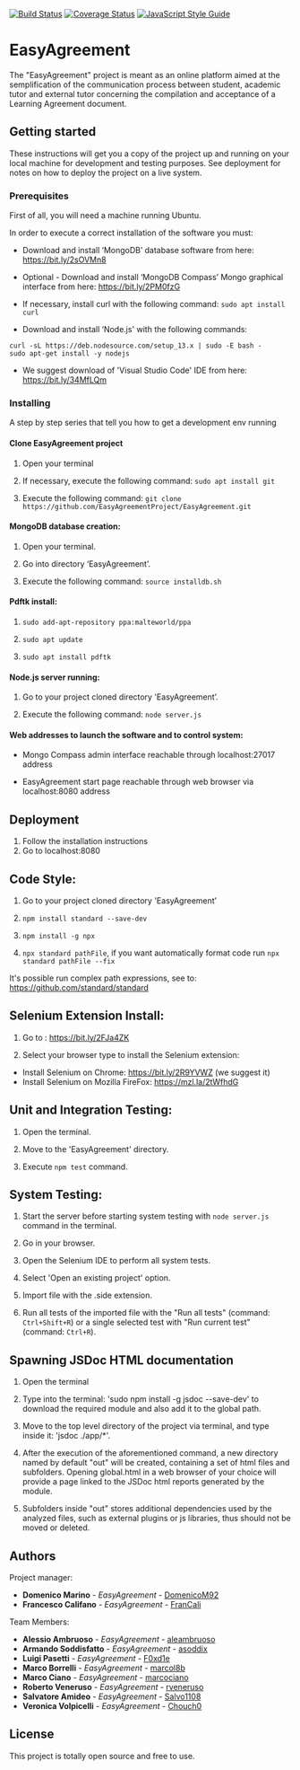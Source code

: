 [![Build Status](https://travis-ci.org/EasyAgreementProject/EasyAgreement.svg?branch=master)](https://travis-ci.org/EasyAgreementProject/EasyAgreement)
[![Coverage Status](https://coveralls.io/repos/github/EasyAgreementProject/EasyAgreement/badge.svg?branch=master)](https://coveralls.io/github/EasyAgreementProject/EasyAgreement?branch=master)
[![JavaScript Style Guide](https://img.shields.io/badge/code_style-standard-brightgreen.svg)](https://standardjs.com)


# EasyAgreement
The "EasyAgreement" project is meant as an online platform aimed at the semplification of the communication process between student, academic tutor and external tutor concerning the compilation and acceptance of a Learning Agreement document.

## Getting started

These instructions will get you a copy of the project up and running on your local machine for development and testing purposes. See 
deployment for notes on how to deploy the project on a live system.


### Prerequisites
First of all, you will need a machine running Ubuntu.

In order to execute a correct installation of the software you must:

*	Download and install ‘MongoDB’ database software from here: https://bit.ly/2sOVMn8

*	Optional - Download and install ‘MongoDB Compass’ Mongo graphical interface from here: https://bit.ly/2PM0fzG

* If necessary, install curl with the following command: `sudo apt install curl`

*	Download and install ‘Node.js' with the following commands:
```
curl -sL https://deb.nodesource.com/setup_13.x | sudo -E bash -
sudo apt-get install -y nodejs
```

*	We suggest download of 'Visual Studio Code' IDE from here: https://bit.ly/34MfLQm


### Installing

A step by step series that tell you how to get a development env running

#### Clone EasyAgreement project ####

1. Open your terminal

2. If necessary, execute the following command: `sudo apt install git`

3. Execute the following command: `git clone https://github.com/EasyAgreementProject/EasyAgreement.git`


#### MongoDB database creation: ####

1.	Open your terminal.

2.	Go into directory ‘EasyAgreement’.

3.	Execute the following command: `source installdb.sh`


#### Pdftk install: ####
1.	`sudo add-apt-repository ppa:malteworld/ppa`

2.	`sudo apt update`

3.	`sudo apt install pdftk` 

#### Node.js server running: ####

1.	Go to your project cloned directory 'EasyAgreement’.

2.	Execute the following command: `node server.js`


#### Web addresses to launch the software and to control system: ####

*	Mongo Compass admin interface reachable through localhost:27017 address

* EasyAgreement start page reachable through web browser via localhost:8080 address


## Deployment
1.	Follow the installation instructions
2.	Go to localhost:8080

## Code Style: ##

1.	Go to your project cloned directory 'EasyAgreement’

2.	`npm install standard --save-dev`

3.	`npm install -g npx`

4.	`npx standard pathFile`, if you want automatically format code run `npx standard pathFile --fix`

It's possible run complex path expressions, see to: https://github.com/standard/standard

## Selenium Extension Install: ##

1. Go to : https://bit.ly/2FJa4ZK

2. Select your browser type to install the Selenium extension:
*  Install Selenium on Chrome: https://bit.ly/2R9YVWZ (we suggest it)
*  Install Selenium on Mozilla FireFox: https://mzl.la/2tWfhdG

## Unit and Integration Testing: ##

1. Open the terminal.

2. Move to the 'EasyAgreement' directory.

3. Execute `npm test` command.

## System Testing: ##

1. Start the server before starting system testing with `node server.js` command in the terminal.

2. Go in your browser.

3. Open the Selenium IDE to perform all system tests.

4. Select 'Open an existing project' option.

5. Import file with the .side extension.

6. Run all tests of the imported file with the "Run all tests" (command: `Ctrl+Shift+R`) or a single selected test with "Run current test" (command: `Ctrl+R`).

## Spawning JSDoc HTML documentation ##

1. Open the terminal

2. Type into the terminal: 'sudo npm install -g jsdoc --save-dev' to download the required module and also add it to the global       path.

3. Move to the top level directory of the project via terminal, and type inside it: 'jsdoc ./app/*'.

4. After the execution of the aforementioned command, a new directory named by default "out" will be created, containing a set of    html files and subfolders. Opening global.html in a web browser of your choice will provide a page linked to the JSDoc html       reports generated by the module.

5. Subfolders inside "out" stores additional dependencies used by the analyzed files, such as external plugins or js libraries,      thus should not be moved or deleted.

## Authors

Project manager: 
* **Domenico Marino** - *EasyAgreement* - [DomenicoM92](https://github.com/DomenicoM92)
* **Francesco Califano** - *EasyAgreement* - [FranCali](https://github.com/FranCali)

Team Members:
* **Alessio Ambruoso** - *EasyAgreement* - [aleambruoso](https://github.com/aleambruoso)
* **Armando Soddisfatto** - *EasyAgreement* - [asoddix](https://github.com/asoddix)
* **Luigi Pasetti** - *EasyAgreement* - [F0xd1e](https://github.com/F0xd1e)
* **Marco Borrelli** - *EasyAgreement* - [marcol8b](https://github.com/marcol8b)
* **Marco Ciano** - *EasyAgreement* - [marcociano](https://github.com/marcociano)
* **Roberto Veneruso** - *EasyAgreement* - [rveneruso](https://github.com/rveneruso)
* **Salvatore Amideo** - *EasyAgreement* - [Salvo1108](https://github.com/Salvo1108)
* **Veronica Volpicelli** - *EasyAgreement* - [Chouch0](https://github.com/Chouch0)


## License

This project is totally open source and free to use.
